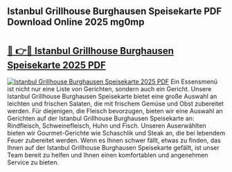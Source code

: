 ## Istanbul Grillhouse Burghausen Speisekarte PDF Download Online 2025 mg0mp

# <h2><a href="http://gc8s8ad.nevu.top/?p=Istanbul+Grillhouse+Burghausen+Speisekarte">🔗 👉🔴 Istanbul Grillhouse Burghausen Speisekarte 2025 PDF</a></h2>

[![Istanbul Grillhouse Burghausen Speisekarte 2025 PDF](https://i.imgur.com/dBaPXMq.png)](http://gc8s8ad.nevu.top/?p=Istanbul+Grillhouse+Burghausen+Speisekarte)
Ein Essensmenü ist nicht nur eine Liste von Gerichten, sondern auch ein Gericht. Unsere Istanbul Grillhouse Burghausen Speisekarte bietet eine große Auswahl an leichten und frischen Salaten, die mit frischem Gemüse und Obst zubereitet werden. Für diejenigen, die Fleisch bevorzugen, bieten wir eine Auswahl an Gerichten auf der Istanbul Grillhouse Burghausen Speisekarte an: Rindfleisch, Schweinefleisch, Huhn und Fisch. Unseren Auserwählten bieten wir Gourmet-Gerichte wie Schaschlik und Steak an, die bei lebendem Feuer zubereitet werden. Wenn es Ihnen schwer fällt, etwas zu finden, das Ihnen auf der Istanbul Grillhouse Burghausen Speisekarte gefällt, ist unser Team bereit zu helfen und Ihnen einen komfortablen und angenehmen Service zu bieten.
